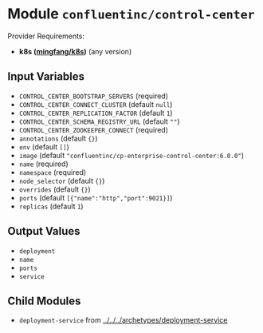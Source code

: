 
# Module `confluentinc/control-center`

Provider Requirements:
* **k8s ([mingfang/k8s](https://registry.terraform.io/providers/mingfang/k8s/latest))** (any version)

## Input Variables
* `CONTROL_CENTER_BOOTSTRAP_SERVERS` (required)
* `CONTROL_CENTER_CONNECT_CLUSTER` (default `null`)
* `CONTROL_CENTER_REPLICATION_FACTOR` (default `1`)
* `CONTROL_CENTER_SCHEMA_REGISTRY_URL` (default `""`)
* `CONTROL_CENTER_ZOOKEEPER_CONNECT` (required)
* `annotations` (default `{}`)
* `env` (default `[]`)
* `image` (default `"confluentinc/cp-enterprise-control-center:6.0.0"`)
* `name` (required)
* `namespace` (required)
* `node_selector` (default `{}`)
* `overrides` (default `{}`)
* `ports` (default `[{"name":"http","port":9021}]`)
* `replicas` (default `1`)

## Output Values
* `deployment`
* `name`
* `ports`
* `service`

## Child Modules
* `deployment-service` from [../../../archetypes/deployment-service](../../../archetypes/deployment-service)

